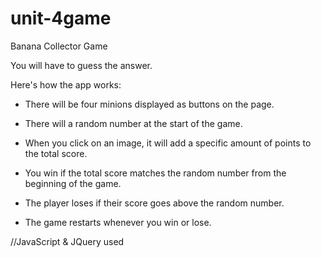 # unit-4game
Banana Collector Game

You will have to guess the answer. 

Here's how the app works:

   * There will be four minions displayed as buttons on the page.

   * There will a random number at the start of the game.

   * When you click on an image, it will add a specific amount of points to the total score. 

   * You win if the total score matches the random number from the beginning of the game.

   * The player loses if their score goes above the random number.

   * The game restarts whenever you win or lose.

//JavaScript & JQuery used